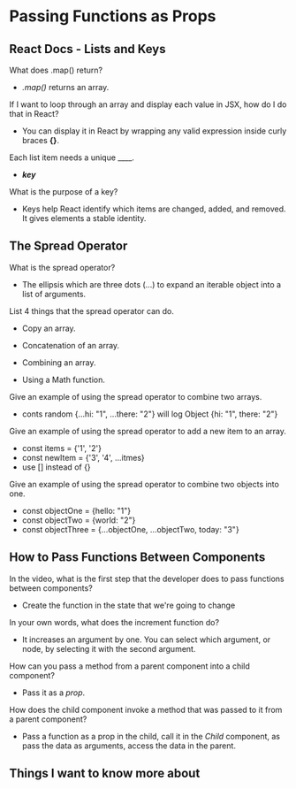 # Passing Functions as Props

## React Docs - Lists and Keys

What does .map() return?

- *.map()* returns an array.

If I want to loop through an array and display each value in JSX, how do I do that in React?

- You can display it in React by wrapping any valid expression inside curly braces **{}**.

Each list item needs a unique ____.

- ***key***

What is the purpose of a key?

- Keys help React identify which items are changed, added, and removed. It gives elements a stable identity.

## The Spread Operator

What is the spread operator?

- The ellipsis which are three dots (...) to expand an iterable object into a list of arguments.

List 4 things that the spread operator can do.

- Copy an array.

- Concatenation of an array.

- Combining an array.

- Using a Math function.

Give an example of using the spread operator to combine two arrays.

- conts random {...hi: "1", ...there: "2"} will log Object {hi: "1", there: "2"}

Give an example of using the spread operator to add a new item to an array.

- const items = {'1', '2'}
- const newItem = {'3', '4', ...itmes}
- use [] instead of {}

Give an example of using the spread operator to combine two objects into one.

- const objectOne = {hello: "1"}
- const objectTwo = {world: "2"}
- const objectThree = {...objectOne, ...objectTwo, today: "3"}

## How to Pass Functions Between Components

In the video, what is the first step that the developer does to pass functions between components?

- Create the function in the state that we're going to change

In your own words, what does the increment function do?

- It increases an argument by one. You can select which argument, or node, by selecting it with the second argument.

How can you pass a method from a parent component into a child component?

- Pass it as a *prop*.

How does the child component invoke a method that was passed to it from a parent component?

- Pass a function as a prop in the child, call it in the *Child* component, as pass the data as arguments, access the data in the parent.

## Things I want to know more about
